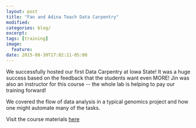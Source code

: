 ```yaml
---
layout: post
title: "Fan and Adina Teach Data Carpentry"
modified:
categories: blog/
excerpt:
tags: [training]
image:
  feature:
date: 2015-08-30T17:02:11-05:00
---
```


We successfully hosted our first Data Carpentry at Iowa State!  It was a huge success based on the feedback that the students want even MORE!  Jin was also an instructor for this course -- the whole lab is helping to pay our training forward!

We covered the flow of data analysis in a typical genomics project and how one might automate many of the tasks. 

Visit the course materials [here](http://datacarpentry.github.io/2015-08-24-ISU/)

